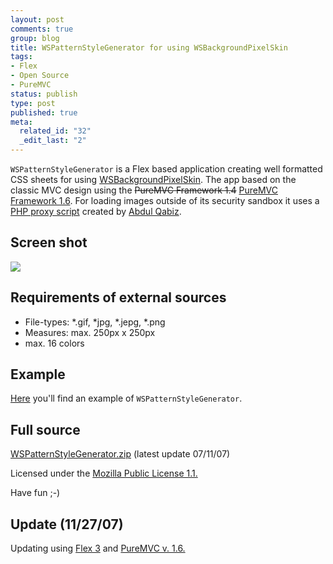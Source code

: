 ```yaml
--- 
layout: post
comments: true
group: blog
title: WSPatternStyleGenerator for using WSBackgroundPixelSkin
tags: 
- Flex
- Open Source
- PureMVC
status: publish
type: post
published: true
meta: 
  related_id: "32"
  _edit_last: "2"
---
```


`WSPatternStyleGenerator` is a Flex based application creating well formatted CSS sheets for using [WSBackgroundPixelSkin](/blog/2007/07/06/pimp-your-flex-app-using-wsbackgroundpixelskin/). The app based on the classic MVC design using the <strike>PureMVC  Framework 1.4</strike> [PureMVC  Framework 1.6](http://puremvc.org). For loading images outside of its security sandbox it uses a [PHP proxy script](http://www.abdulqabiz.com/blog/archives/general/php_proxy_script_for.php) created by [Abdul Qabiz](http://www.abdulqabiz.com/blog/).

<!--more-->

## Screen shot

[![](/blog/uploads/2007/07/10/screenShotWSPatternGenerator.png)](/blog/uploads/2007/07/10/WSPatternStyleGenerator.html)

## Requirements of external sources

*   File-types: *.gif, *jpg, *.jepg, *.png
*   Measures: max. 250px x 250px
*   max. 16 colors

## Example

[Here](/blog/uploads/2007/07/10/WSPatternStyleGenerator.html) you'll find an example of `WSPatternStyleGenerator`.

## Full source

[WSPatternStyleGenerator.zip](/blog/uploads/2007/07/10/WSPatternStyleGenerator.zip) (latest update 07/11/07)

Licensed under the [Mozilla Public License 1.1.](http://www.mozilla.org/MPL/MPL-1.1.html)

Have fun ;-)

## Update (11/27/07)

Updating using [Flex 3](http://labs.adobe.com/technologies/flex/) and [PureMVC v. 1.6.](http://puremvc.org)
